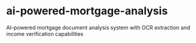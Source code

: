 # ai-powered-mortgage-analysis
AI-powered mortgage document analysis system with OCR extraction and income verification capabilities

